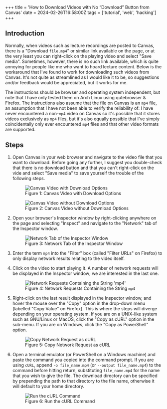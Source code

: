 +++
title = 'How to Download Videos with No “Download” Button from Canvas'
date  = 2024-02-26T16:58:00Z
tags  = ['tutorial', 'web', 'hacking']
+++

## Introduction
Normally, when videos such as lecture recordings are posted to Canvas, there is a "Download `file.mp4`" or similar
link available on the page, or at the very least you can right-click on the playing video and select "Save media". 
Sometimes, however, there is no such link available, which is quite annoying for people like me who want to hoard
lecture content.
Below is the workaround that I've found to work for downloading such videos from Canvas.
It's not quite as streamlined as I would like it to be, so suggestions and/or feedback would be appreciated, but it
works for me.

The instructions should be browser and operating system independent, but note that I have only tested them on Arch Linux
using qutebrowser & Firefox.
The instructions also assume that the file on Canvas is an `mp4` file, an assumption that I have not been able to verify
the reliability of: I have never encountered a non-`mp4` video on Canvas so it's possible that it stores videos
exclusively as `mp4` files, but it's also equally possible that I've simply coincidentally only ever encountered `mp4`
files and that other video formats are supported.

## Steps
1.  Open Canvas in your web browser and navigate to the video file that you want to download.
    Before going any further, I suggest you double-check that there is no download button and that you
    can't right-click on the vide and select "Save media" to save yourself the trouble of the following steps.
    <figure>
      <img src="/images/How to Download Videos with No Download Button from Canvas/canvas_video_with_download_options.png" alt="Canvas Video with Download Options">
      <figcaption>Figure 1: Canvas Video with Download Options</figcaption>
    </figure>

    <figure>
      <img src="/images/How to Download Videos with No Download Button from Canvas/canvas_video_without_download_options.png" alt="Canvas Video without Download Options">
      <figcaption>Figure 2: Canvas Video without Download Options</figcaption>
    </figure>

1.  Open your browser's Inspector window by right-clicking anywhere on the page and selecting "Inspect" and navigate to
    the "Network" tab of the Inspector window.
    <figure>
      <img src="/images/How to Download Videos with No Download Button from Canvas/network_tab_of_inspector_window.png" alt="Network Tab of the Inspector Window">
      <figcaption>Figure 3: Network Tab of the Inspector Window</figcaption>
    </figure>

1.  Enter the term `mp4` into the "Filter" box (called "Filter URLs" on Firefox) to only display network results
    relating to the video itself.

1.  Click on the video to start playing it.
    A number of network requests will be displayed in the Inspector window; we are interested in the last one.
    <figure>
      <img src="/images/How to Download Videos with No Download Button from Canvas/filter_mp4_network_tab_of_inspector_window.png" alt="Network Requests Containing the String 'mp4'">
      <figcaption>Figure 4: Network Requests Containing the String <code>mp4</code></figcaption>
    </figure>

1.  Right-click on the last result displayed in the Inspector window, and hover the mouse over the "Copy" option in the
    drop-down menu (labelled "Copy Value" on Firefox).
    This is where the steps will diverge depending on your operating system.
    If you are on a UNIX-like system such as GNU/Linux or MacOS, click the "Copy as cURL" option in the sub-menu.
    If you are on Windows, click the "Copy as PowerShell" option.
    <figure>
      <img src="/images/How to Download Videos with No Download Button from Canvas/copy_network_request_as_curl.png" alt="Copy Network Request as cURL">
      <figcaption>Figure 5: Copy Network Request as cURL</figcaption>
    </figure>

1.  Open a terminal emulator (or PowerShell on a Windows machine) and paste the command you copied into the command
    prompt.
    If you are using `cURL`, append `-o file_name.mp4` (or `--output file_name.mp4`) to the command before hitting
    return, substituting `file_name.mp4` for the name that you wish to give the file.
    The download directory can be specified by prepending the path to that directory to the file name, otherwise it
    will default to your home directory.
    <figure>
      <img src="/images/How to Download Videos with No Download Button from Canvas/run_curl_command_canvas.png" alt="Run the cURL Command">
      <figcaption>Figure 6: Run the cURL Command</figcaption>
    </figure>
